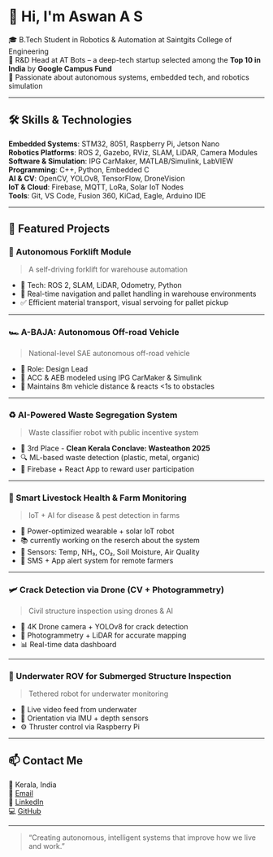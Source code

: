 # 👋 Hi, I'm Aswan A S

🎓 B.Tech Student in Robotics & Automation at Saintgits College of Engineering  
🔬 R&D Head at AT Bots – a deep-tech startup selected among the **Top 10 in India** by **Google Campus Fund**  
🚀 Passionate about autonomous systems, embedded tech, and robotics simulation

---

## 🛠️ Skills & Technologies

**Embedded Systems**: STM32, 8051, Raspberry Pi, Jetson Nano  
**Robotics Platforms**: ROS 2, Gazebo, RViz, SLAM, LiDAR, Camera Modules  
**Software & Simulation**: IPG CarMaker, MATLAB/Simulink, LabVIEW  
**Programming**: C++, Python, Embedded C  
**AI & CV**: OpenCV, YOLOv8, TensorFlow, DroneVision  
**IoT & Cloud**: Firebase, MQTT, LoRa, Solar IoT Nodes  
**Tools**: Git, VS Code, Fusion 360, KiCad, Eagle, Arduino IDE

---

## 📌 Featured Projects

### 🚜 Autonomous Forklift Module
> A self-driving forklift for warehouse automation

- 🔧 Tech: ROS 2, SLAM, LiDAR, Odometry, Python  
- 🔁 Real-time navigation and pallet handling in warehouse environments  
- ✅ Efficient material transport, visual servoing for pallet pickup  

---

### 🏎️ A-BAJA: Autonomous Off-road Vehicle
> National-level SAE autonomous off-road vehicle

- 💼 Role: Design Lead  
- 🧠 ACC & AEB modeled using IPG CarMaker & Simulink  
- 📏 Maintains 8m vehicle distance & reacts <1s to obstacles  

---

### ♻️ AI-Powered Waste Segregation System
> Waste classifier robot with public incentive system

- 🥉 3rd Place - **Clean Kerala Conclave: Wasteathon 2025**  
- 🔍 ML-based waste detection (plastic, metal, organic)  
- 📲 Firebase + React App to reward user participation  

---

### 🐄 Smart Livestock Health & Farm Monitoring
> IoT + AI for disease & pest detection in farms

- 🔋 Power-optimized wearable + solar IoT robot
- 📚 currently working on the reserch about the system 
- 🌿 Sensors: Temp, NH₃, CO₂, Soil Moisture, Air Quality  
- 📡 SMS + App alert system for remote farmers  

---

### 🛩️ Crack Detection via Drone (CV + Photogrammetry)
> Civil structure inspection using drones & AI

- 📸 4K Drone camera + YOLOv8 for crack detection  
- 📐 Photogrammetry + LiDAR for accurate mapping  
- 📊 Real-time data dashboard  

---

### 🌊 Underwater ROV for Submerged Structure Inspection
> Tethered robot for underwater monitoring

- 🚤 Live video feed from underwater  
- 🎯 Orientation via IMU + depth sensors  
- ⚙️ Thruster control via Raspberry Pi  

---

## 📫 Contact Me

📍 Kerala, India  
📧 [Email](mailto:aswanas393@gmail.com)  
🔗 [LinkedIn](https://linkedin.com/in/aswanas)  
💻 [GitHub](https://github.com/aswananil)

---

> “Creating autonomous, intelligent systems that improve how we live and work.”
